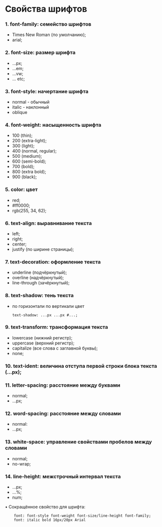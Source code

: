 # Свойства шрифтов

### 1. font-family: семейство шрифтов

- Times New Roman (по умолчанию);
- arial;

### 2. font-size: размер шрифта

- ...px;
- ...em;
- ...vw;
- ... etc;

### 3. font-style: начертание шрифта

- normal - обычный
- italic - наклонный
- oblique

### 4. font-weight: насыщенность шрифта

- 100 (thin);
- 200 (extra-light);
- 300 (light);
- 400 (normal, regular);
- 500 (medium);
- 600 (semi-bold);
- 700 (bold);
- 800 (extra bold);
- 900 (black);

### 5. color: цвет

- red;
- #ff0000;
- rgb(255, 34, 62);

### 6. text-align: выравнивание текста

- left;
- right;
- center;
- justify (по ширине страницы);

### 7. text-decoration: оформление текста

- underline (подчёркнутый);
- overline (надчёркнутый);
- line-through (зачёркнутый);

### 8. text-shadow: тень текста

- по горизонтали по вертикали цвет

      text-shadow: ...px ...px #...;

### 9. text-transform: трансформация текста

- lowercase (нижний регистр);
- uppercase (верхний регистр);
- capitalize (все слова с заглавной буквы);
- none;

### 10. text-ident: величина отступа первой строки блока текста (...px);

### 11. letter-spacing: расстояние между буквами

- normal;
- ...px;

### 12. word-spacing: расстояние между словами

- normal:
- ...px;

### 13. white-space: управление свойствами пробелов между словами

- normal;
- no-wrap;

### 14. line-height: межстрочный интервал текста

- ...px;
- ...%;
- num;

• Сокращённое свойство для шрифта:

        font: font-style font-weight font-size/line-height font-family;
        font: italic bold 16px/20px Arial
